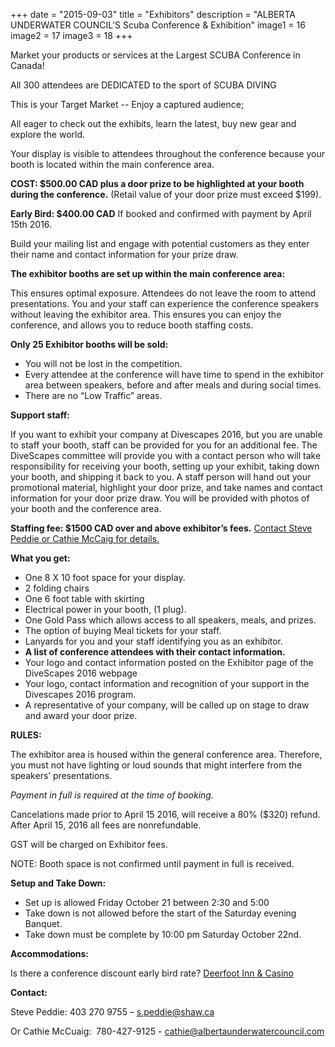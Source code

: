 +++
date        = "2015-09-03"
title       = "Exhibitors"
description = "ALBERTA UNDERWATER COUNCIL'S Scuba Conference & Exhibition"
image1 = 16
image2 = 17
image3 = 18
+++

Market your products or services at the Largest SCUBA Conference in Canada!

All 300 attendees are DEDICATED to the sport of SCUBA DIVING

This is your Target Market  --  Enjoy a captured audience;

All eager to check out the exhibits, learn the latest, buy new gear and explore the world.

Your display is visible to attendees throughout the conference because your booth is located within the main conference area.

**COST: $500.00 CAD plus a door prize to be highlighted at your booth during the conference.**
(Retail value of your door prize must exceed $199).

**Early Bird: $400.00 CAD**  If booked and confirmed with payment by  April 15th 2016.

Build your mailing list and engage with potential customers as they enter their name and contact information for your prize draw.

**The exhibitor booths are set up within the main conference area:**

This ensures optimal exposure. Attendees do not leave the room to attend presentations. You and your staff can experience the conference speakers without leaving the exhibitor area. This ensures you can enjoy the conference, and allows you to reduce booth staffing costs.

**Only 25 Exhibitor booths will be sold:**

* You will not be lost in the competition.
* Every attendee at the conference will have time to spend in the exhibitor area between speakers, before and after meals and during social times.
* There are no “Low Traffic” areas.

**Support staff:**

If you want to exhibit your company at Divescapes 2016, but you are unable to staff your booth, staff can be provided for you for an additional fee. The DiveScapes committee will provide you with a contact person who will take responsibility for receiving your booth, setting up your exhibit, taking down your booth, and shipping it back to you. A staff person will hand out your promotional material, highlight your door prize, and take names and contact information for your door prize draw. You will be provided with photos of your booth and the conference area.

**Staffing fee: $1500 CAD over and above exhibitor’s fees.** [Contact Steve Peddie or Cathie McCaig for details.](#bottom)

**What you get:**

* One 8 X 10 foot space for your display.
* 2 folding chairs
* One 6 foot table with skirting
* Electrical power in your booth, (1 plug).
* One Gold Pass which allows access to all speakers, meals, and prizes.
* The option of buying Meal tickets for your staff.
* Lanyards for you and your staff identifying you as an exhibitor.
* **A list of conference attendees with their contact information.**
* Your logo and contact information posted on the Exhibitor page of the DiveScapes 2016 webpage
* Your logo, contact information and recognition of your support in the Divescapes 2016 program.
* A representative of your company, will be called up on stage to draw and award your door prize.

**RULES:**

The exhibitor area is housed within the general conference area. Therefore, you must not have lighting or loud sounds that might interfere from the speakers’ presentations.

*Payment in full is required at the time of booking.*

Cancelations made prior to April 15 2016, will receive a 80% ($320) refund. After April 15, 2016 all fees are nonrefundable.

GST will be charged on Exhibitor fees.

NOTE: Booth space is not confirmed until payment in full is received.

**Setup and Take Down:**

* Set up is allowed Friday October 21 between 2:30 and 5:00
* Take down is not allowed before the start of the Saturday evening Banquet.
* Take down must be complete by 10:00 pm Saturday October 22nd.

**Accommodations:**

Is there a conference discount early bird rate?
[Deerfoot Inn & Casino](http://deerfootinn.com/rooms-and-suites/)

**Contact:**

Steve Peddie:  403 270 9755 – [s.peddie@shaw.ca](mailto:s.peddie@shaw.ca)

Or Cathie McCuaig:  780-427-9125 - [cathie@albertaunderwatercouncil.com](mailto:cathie@albertaunderwatercouncil.com)
